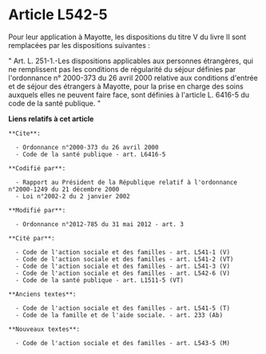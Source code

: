 # Article L542-5

Pour leur application à Mayotte, les dispositions du titre V du livre II sont remplacées par les dispositions suivantes : 

" Art. L. 251-1.-Les dispositions applicables aux personnes étrangères, qui ne remplissent pas les conditions de régularité
du séjour définies par l'ordonnance n° 2000-373 du 26 avril 2000 relative aux conditions d'entrée et de séjour des étrangers
à Mayotte, pour la prise en charge des soins auxquels elles ne peuvent faire face, sont définies à l'article L. 6416-5 du
code de la santé publique. "

**Liens relatifs à cet article**

	**Cite**:

	  - Ordonnance n°2000-373 du 26 avril 2000
	  - Code de la santé publique - art. L6416-5

	**Codifié par**:

	  - Rapport au Président de la République relatif à l'ordonnance n°2000-1249 du 21 décembre 2000
	  - Loi n°2002-2 du 2 janvier 2002

	**Modifié par**:

	  - Ordonnance n°2012-785 du 31 mai 2012 - art. 3

	**Cité par**:

	  - Code de l'action sociale et des familles - art. L541-1 (V)
	  - Code de l'action sociale et des familles - art. L541-2 (VT)
	  - Code de l'action sociale et des familles - art. L541-3 (V)
	  - Code de l'action sociale et des familles - art. L542-6 (V)
	  - Code de la santé publique - art. L1511-5 (VT)

	**Anciens textes**:

	  - Code de l'action sociale et des familles - art. L541-5 (T)
	  - Code de la famille et de l'aide sociale. - art. 233 (Ab)

	**Nouveaux textes**:

	  - Code de l'action sociale et des familles - art. L543-5 (M)
